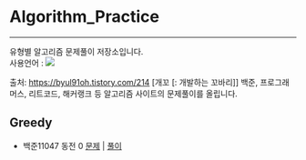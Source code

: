 # Algorithm_Practice
--------
유형별 알고리즘 문제풀이 저장소입니다.<br>
사용언어 : <img src="https://img.shields.io/badge/python-3776AB?style=for-the-badge&logo=python&logoColor=white"> 

출처: https://byul91oh.tistory.com/214 [개꼬 [: 개발하는 꼬바리]]
백준, 프로그래머스, 리트코드, 해커랭크 등 알고리즘 사이트의 문제풀이를 올립니다.

## Greedy ##

- 백준11047 동전 0 [문제](https://www.acmicpc.net/problem/11047)&nbsp;|&nbsp;[풀이](/Greedy/1.py)


